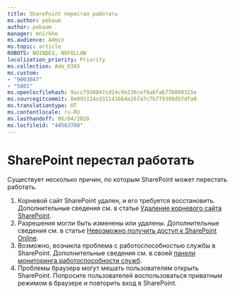 ```yaml
---
title: SharePoint перестал работать
ms.author: pebaum
author: pebaum
manager: mnirkhe
ms.audience: Admin
ms.topic: article
ROBOTS: NOINDEX, NOFOLLOW
localization_priority: Priority
ms.collection: Adm_O365
ms.custom:
- "9003047"
- "5801"
ms.openlocfilehash: 9acc7930847cd24c9e236cef9a6fab770889315e
ms.sourcegitcommit: 8e093114cd31141664e267a7c7b779398d5fdfa8
ms.translationtype: HT
ms.contentlocale: ru-RU
ms.lasthandoff: 06/04/2020
ms.locfileid: "44563788"
---
```

# <a name="sharepoint-is-no-longer-working"></a>SharePoint перестал работать

Существует несколько причин, по которым SharePoint может перестать работать.

1. Корневой сайт SharePoint удален, и его требуется восстановить. Дополнительные сведения см. в статье [Удаление корневого сайта SharePoint](https://docs.microsoft.com/sharepoint/troubleshoot/sites/url-that-resides-under-root-site-collection-is-broken).
2. Разрешения могли быть изменены или удалены. Дополнительные сведения см. в статье [Невозможно получить доступ к SharePoint Online](https://docs.microsoft.com/sharepoint/troubleshoot/sharing-and-permissions/sharepoint-online-inaccessible).
3. Возможно, возникла проблема с работоспособностью службы в SharePoint. Дополнительные сведения см. в своей [панели мониторинга работоспособности служб](https://admin.microsoft.com/AdminPortal/Home#/servicehealth).
4. Проблемы браузера могут мешать пользователям открыть SharePoint. Попросите пользователей воспользоваться приватным режимом в браузере и повторить вход в SharePoint.

